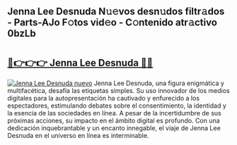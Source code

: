 ## Jenna Lee Desnuda N𝚞𝚎vos desn𝚞dos filtr𝚊dos - Parts-AJo F𝚘tos vid𝚎o - C𝚘ntenido atr𝚊ctivo 0bzLb

# <h2><a href="http://mb8kcz.tromn.icu/?c=Jenna+Lee+Desnuda">🔗👉👉👉 Jenna Lee Desnuda 🔗🔗</a></h2>

[![Jenna Lee Desnuda nuevo](https://i.imgur.com/pEAQMta.gif)](http://mb8kcz.tromn.icu/?c=Jenna+Lee+Desnuda)
Jenna Lee Desnuda, una figura enigmática y multifacética, desafía las etiquetas simples. Su uso innovador de los medios digitales para la autopresentación ha cautivado y enfurecido a los espectadores, estimulando debates sobre el consentimiento, la identidad y la esencia de las sociedades en línea. A pesar de la incertidumbre de sus próximas acciones, su impacto en el ámbito digital es profundo. Con una dedicación inquebrantable y un encanto innegable, el viaje de Jenna Lee Desnuda en el universo en línea es interminable.
